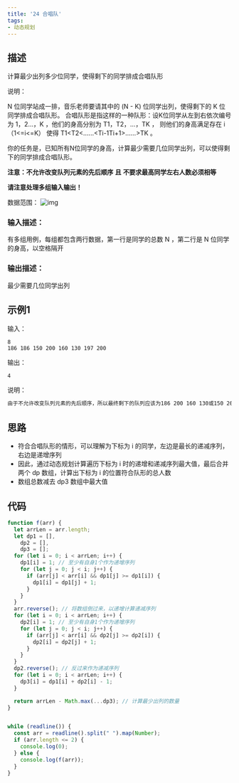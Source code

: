 ```yaml
---
title: '24 合唱队'
tags:
- 动态规划
---
```


## 描述

计算最少出列多少位同学，使得剩下的同学排成合唱队形

说明：

N 位同学站成一排，音乐老师要请其中的 (N - K) 位同学出列，使得剩下的 K 位同学排成合唱队形。
合唱队形是指这样的一种队形：设K位同学从左到右依次编号为 1，2…，K ，他们的身高分别为 T1，T2，…，TK ，  则他们的身高满足存在 i （1<=i<=K） 使得 T1<T2<......<Ti-1<Ti>Ti+1>......>TK 。

你的任务是，已知所有N位同学的身高，计算最少需要几位同学出列，可以使得剩下的同学排成合唱队形。

**注意：不允许改变队列元素的先后顺序** **且** **不要求最高同学左右人数必须相等**

**请注意处理多组输入输出！**

数据范围： ![img](https://www.nowcoder.com/equation?tex=1%20%5Cle%20n%20%5Cle%203000%20%5C)

### 输入描述：

有多组用例，每组都包含两行数据，第一行是同学的总数 N ，第二行是 N 位同学的身高，以空格隔开

### 输出描述：

最少需要几位同学出列

## 示例1

输入：

```
8
186 186 150 200 160 130 197 200
```



输出：

```bash
4
```



说明：

```bash
由于不允许改变队列元素的先后顺序，所以最终剩下的队列应该为186 200 160 130或150 200 160 130  
```

## 思路

- 符合合唱队形的情形，可以理解为下标为 i 的同学，左边是最长的递减序列，右边是递增序列
- 因此，通过动态规划计算遍历下标为 i 时的递增和递减序列最大值，最后合并两个 dp 数组，计算出下标为 i 的位置符合队形的总人数
- 数组总数减去 dp3 数组中最大值


## 代码

```js
function f(arr) {
  let arrLen = arr.length;
  let dp1 = [],
    dp2 = [],
    dp3 = [];
  for (let i = 0; i < arrLen; i++) {
    dp1[i] = 1; // 至少有自身1个作为递增序列
    for (let j = 0; j < i; j++) {
      if (arr[j] < arr[i] && dp1[j] >= dp1[i]) {
        dp1[i] = dp1[j] + 1;
      }
    }
  }
  arr.reverse(); // 将数组倒过来，以递增计算递减序列
  for (let i = 0; i < arrLen; i++) {
    dp2[i] = 1; // 至少有自身1个作为递增序列
    for (let j = 0; j < i; j++) {
      if (arr[j] < arr[i] && dp2[j] >= dp2[i]) {
        dp2[i] = dp2[j] + 1;
      }
    }
  }
  dp2.reverse(); // 反过来作为递减序列
  for (let i = 0; i < arrLen; i++) {
    dp3[i] = dp1[i] + dp2[i] - 1;
  }

  return arrLen - Math.max(...dp3); // 计算最少出列的数量
}


while (readline()) {
  const arr = readline().split(" ").map(Number);
  if (arr.length <= 2) {
    console.log(0);
  } else {
    console.log(f(arr));
  }
}

```

